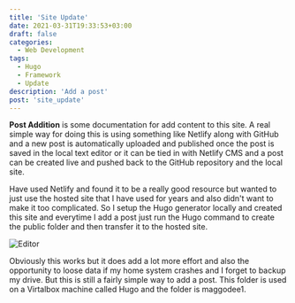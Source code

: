 ```yaml
---
title: 'Site Update'
date: 2021-03-31T19:33:53+03:00
draft: false
categories:
  - Web Development
tags:
  - Hugo
  - Framework
  - Update
description: 'Add a post'
post: 'site_update'
---
```


**Post Addition** is some documentation for add content to this site. A real simple way for doing this is using something like Netlify along with GitHub and a new post is automatically uploaded and published once the post is saved in the local text editor or it can be tied in with Netlify CMS and a post can be created live and pushed back to the GitHub repository and the local site.

Have used Netlify and found it to be a really good resource but wanted to just use the hosted site that I have used for years and also didn't want to make it too complicated. So I setup the Hugo generator locally and created this site and everytime I add a post just run the Hugo command to create the public folder and then transfer it to the hosted site.

![Editor](/image/hugo-post-rideforsoul.png)

Obviously this works but it does add a lot more effort and also the opportunity to loose data if my home system crashes and I forget to backup my drive. But this is still a fairly simple way to add a post. This folder is used on a Virtalbox machine called Hugo and the folder is maggodee1.
